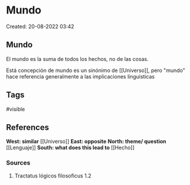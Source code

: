 # Mundo

Created: 20-08-2022 03:42

## <span class="pink"> **Mundo** </span>
El mundo es la suma de todos los hechos, no de las cosas.

Está concepción de mundo es un sinónimo de [[Universo]], pero "mundo" hace referencia generalmente a las implicaciones linguisticas
## <span class="orange"> **Tags**</span>
<span class="tag"> #visible</span> 

## <span class="green"> **References**</span>
<span class="blue"> **West: similar** </span>
[[Universo]]
<span class="blue"> **East: opposite** </span>
<span class="blue"> **North: theme/ question** </span>
[[Lenguaje]]
<span class="blue"> **South: what does this lead to** </span>
[[Hecho]]

### <span class="purple"> **Sources**</span>
1.  Tractatus lógicos filosoficus 1.2